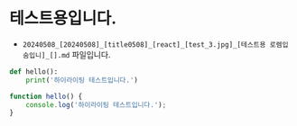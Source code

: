 
# 테스트용입니다.

* `20240508_[20240508]_[title0508]_[react]_[test_3.jpg]_[테스트용 로렘입숨입니]_[].md` 파일입니다.

```python
def hello():
    print('하이라이팅 테스트입니다.')
```

```javascript
function hello() {
    console.log('하이라이팅 테스트입니다.');
}
```
